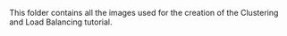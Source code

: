 This folder contains all the images used for the creation of the Clustering and Load Balancing tutorial.
